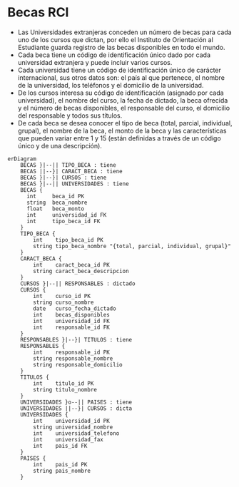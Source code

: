 # Becas RCI

* Las Universidades extranjeras conceden un número de becas para cada uno de los cursos que dictan, por ello el Instituto de Orientación al Estudiante guarda registro de las becas disponibles en todo el mundo.
* Cada beca tiene un código de identificación único dado por cada universidad extranjera y puede incluir varios cursos.
* Cada universidad tiene un código de identificación único de carácter internacional, sus otros datos son: el país al que pertenece, el nombre de la universidad, los teléfonos y el domicilio de la universidad.
* De los cursos interesa su código de identificación (asignado por cada universidad), el nombre del curso, la fecha de dictado, la beca ofrecida y el número de becas disponibles, el responsable del curso, el domicilio del responsable y todos sus títulos.
* De cada beca se desea conocer el tipo de beca (total, parcial, individual, grupal), el nombre de la beca, el monto de la beca y las características que pueden variar entre 1 y 15 (están definidas a través de un código único y de una descripción).
 
```mermaid
erDiagram
    BECAS }|--|| TIPO_BECA : tiene
    BECAS ||--}| CARACT_BECA : tiene
    BECAS }|--}| CURSOS : tiene
    BECAS }|--|| UNIVERSIDADES : tiene
    BECAS {
      int     beca_id PK
      string  beca_nombre
      float   beca_monto
      int     universidad_id FK
      int     tipo_beca_id FK
    }
    TIPO_BECA {
        int    tipo_beca_id PK
        string tipo_beca_nombre "{total, parcial, individual, grupal}"
    }
    CARACT_BECA {
        int    caract_beca_id PK
        string caract_beca_descripcion
    }
    CURSOS }|--|| RESPONSABLES : dictado
    CURSOS {
        int    curso_id PK
        string curso_nombre 
        date   curso_fecha_dictado
        int    becas_disponibles
        int    universidad_id FK
        int    responsable_id FK
    }
    RESPONSABLES }|--}| TITULOS : tiene
    RESPONSABLES {
        int    responsable_id PK
        string responsable_nombre
        string responsable_domicilio
    }
    TITULOS {
        int    titulo_id PK
        string titulo_nombre
    }
    UNIVERSIDADES }o--|| PAISES : tiene
    UNIVERSIDADES ||--}| CURSOS : dicta
    UNIVERSIDADES {
        int    universidad_id PK
        string universidad_nombre
        int    universidad_telefono
        int    universidad_fax
        int    pais_id FK
    }
    PAISES {
        int    pais_id PK
        string pais_nombre
    }
    
```
